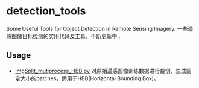 # detection_tools
Some Useful Tools for Object Detection in Remote Sensing Imagery. 一些遥感图像目标检测的实用代码及工具，不断更新中...

## Usage 

* [ImgSplit_mutiprocess_HBB.py](https://github.com/fan0210/detection_tools/blob/master/ImgSplit_mutiprocess_HBB.py)
  对原始遥感图像训练数据进行裁切，生成固定大小的patches，适用于HBB(Horizontal Bounding Box)。
